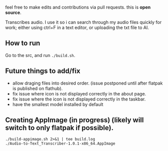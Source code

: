feel free to make edits and contributions via pull requests. this is **open source**.

Transcribes audio. I use it so i can search through my audio files quickly for work; either using ctrl+F in a text editor, or uploading the txt file to AI.

## How to run

Go to the src, and run `./build.sh`.

## Future things to add/fix

* allow draging files into desired order. (issue postponed until after flatpak is published on flathub).
* fix issue where icon is not displayed correctly in the about page.
* fix issue where the icon is not displayed correctly in the taskbar.
* have the smallest model installed by default


## Creating AppImage (in progress) (likely will switch to only flatpak if possible).
```
./build-appimage.sh 2>&1 | tee build.log
./Audio-to-Text_Transcriber-1.0.1-x86_64.AppImage
```
